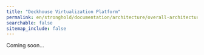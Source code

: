 ```yaml
---
title: "Deckhouse Virtualization Platform"
permalink: en/stronghold/documentation/architecture/overall-architecture.html
searchable: false
sitemap_include: false
---
```


Coming soon...
